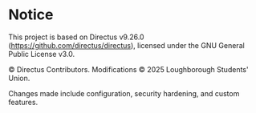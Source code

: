 # Notice

This project is based on Directus v9.26.0 (https://github.com/directus/directus),
licensed under the GNU General Public License v3.0.

© Directus Contributors. Modifications © 2025 Loughborough Students' Union.

Changes made include configuration, security hardening, and custom features.